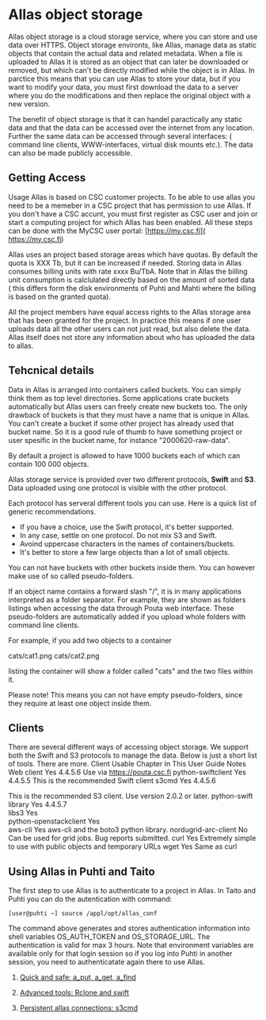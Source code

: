 # Allas object storage

Allas object storage is a cloud storage service, where you can store and use data over HTTPS.
Object storage environts, like Allas, manage data as static objects that contain the actual data and
related metadata. When a file is uploaded to Allas it is stored as an object that can later be downloaded 
or removed, but which can't be directly modified while the object is in Allas. In parctice this means that you
can use Allas to store your data, but if you want to modify your data, you must first download the data to 
a server where you do the modifications and then replace the original object with a new version. 

The benefit of object storage is that it can handel paractically any static data and that the data
can be accessed over the internet from any location. Further the same data can be accessed through several
interfaces: ( command line clients, WWW-interfaces, virtual disk mounts etc.). The data can also be made 
publicly accessible.

## Getting Access

Usage Allas is based on CSC customer projects. To be able to use allas you need to be a memeber in 
a CSC project that has permission to use Allas. If you don't have a CSC accunt, you must first register as CSC user
and join or start a computing project for which Allas has been enabled. All these steps can be done with the
MyCSC user portal: [https://my.csc.fi]( https://my.csc.fi)


Allas uses an project based storage areas which have quotas. By default the quota is XXX Tb, but it can be increased if needed.
Storing data in Allas consumes billing units with rate xxxx Bu/TbA. Note that in Allas the billing unit consumption is calclulated directly based on the amount of sorted data ( this differs form the disk environments of Puhti and Mahti where the billing is based on the granted quota).


All the project members have equal access rights to the Allas storage area that has been granted for the project. In practice this means if one user uploads data all the other users can not just read, but also delete the data. Allas itself does not store any information about who has uploaded the data to allas.

## Tehcnical details
 
Data in Allas is arranged into containers called buckets. You can simply think them as top level directories. Some applications crate buckets automatically but Allas users can freely create new buckets too.  The only drawback of buckets is that they must have a name that is unique in Allas. You can't create a bucket if some other project has already used that bucket name. So it is a good rule of thumb to have something project or user spesific in the bucket name, for instance "2000620-raw-data".

By default a project is allowed to have 1000 buckets each of which can contain 100 000 objects.

Allas storage service is provided over two different protocols, <b>Swift</b> and <b>S3</b>. Data uploaded using one protocol is visible with the other protocol. 

Each protocol has serveral different tools you can use. Here is a quick list of generic recommendations.

*   If you have a choice, use the Swift protocol, it's better supported.
*   In any case, settle on one protocol. Do not mix S3 and Swift.
*   Avoind uppercase characters in the names of containers/buckets.
*   It's better to store a few large objects than a lot of small objects.
     

You can not have buckets with other buckets inside them. You can however make use of so called pseudo-folders.

If an object name contains a forward slash "/", it is in many applications interpreted as a folder separator. For example, they are shown as folders listings when accessing the data through Pouta web interface. These pseudo-folders are automatically added if you upload whole folders with command line clients.

For example, if you add two objects to a container

cats/cat1.png
cats/cat2.png

listing the container will show a folder called "cats" and the two files within it.

Please note! This means you can not have empty pseudo-folders, since they require at least one object inside them.
 

## Clients

There are several different ways of accessing object storage. We support both the Swift and S3 protocols to manage the data. Below is just a short list of tools. There are more.
Client 	Usable 	Chapter In This User Guide 	Notes
Web client 	Yes 	4.4.5.6 	Use via https://pouta.csc.fi
python-swiftclient 	Yes 	4.4.5.5 	This is the recommended Swift client
s3cmd 	Yes 	4.4.5.6 	

This is the recommended S3 client. Use version 2.0.2 or later.
python-swift library 	Yes 	4.4.5.7 	 
libs3 	Yes 	  	 
python-openstackclient 	Yes 	  	 
aws-cli 	Yes 	  	aws-cli and the boto3 python library.
nordugrid-arc-client 	No 	  	Can be used for grid jobs. Bug reports submitted.
curl 	Yes 	  	Extremely simple to use with public objects and temporary URLs
wget 	Yes 	  	Same as curl


## Using Allas in Puhti and Taito

The first step to use Allas is to authenticate to a project in Allas. In Taito and Puhti you can do the autentication with command:

    [user@puhti ~] source /appl/opt/allas_conf

The command above generates and stores authentication information into shell variables OS_AUTH_TOKEN and OS_STORAGE_URL. The authentication is valid for max 3 hours. Note that environment variables are available only for that login session so if you log into Puhti in another session, you need to authenticatate again there to use Allas.


 1.  [Quick and safe: a_put, a_get, a_find](./a_commands.md)

 2.  [Advanced tools: Rclone and swift](./rclone.md)

 3.  [Persistent allas connections: s3cmd](./s3cmd.md)
